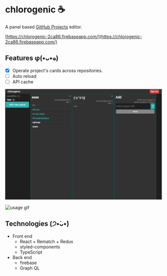 # chlorogenic :coffee:

A panel based [GitHub Projects](https://help.github.com/articles/about-project-boards/) editor.

[https://chlorogenic-2ca86.firebaseapp.com/](https://chlorogenic-2ca86.firebaseapp.com/)

## Features φ(•ᴗ•๑)

- [x] Operate project's cards across repositories.
- [ ] Auto reload
- [ ] API cache

![ss](./ss/ss.png)

![usage gif](./ss/usage.gif)

## Technologies (੭•̀ᴗ•̀)

- Front end
    - React + Rematch + Redux
    - styled-components
    - TypeScript
- Back end
    - firebase
    - Graph QL
